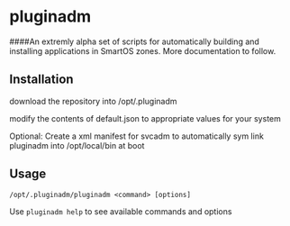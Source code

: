 # pluginadm

####An extremly alpha set of scripts for automatically building and installing applications in SmartOS zones. More documentation to follow.

## Installation

download the repository into /opt/.pluginadm

modify the contents of default.json to appropriate values for your system

Optional: Create a xml manifest for svcadm to automatically sym link pluginadm into /opt/local/bin at boot

## Usage

`/opt/.pluginadm/pluginadm <command> [options]`

Use `pluginadm help` to see available commands and options
